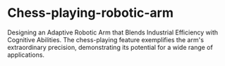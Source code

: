 # Chess-playing-robotic-arm
Designing an Adaptive Robotic Arm that Blends Industrial Efficiency with Cognitive Abilities. The chess-playing feature exemplifies the arm's extraordinary precision, demonstrating its potential  for a wide range of applications.
